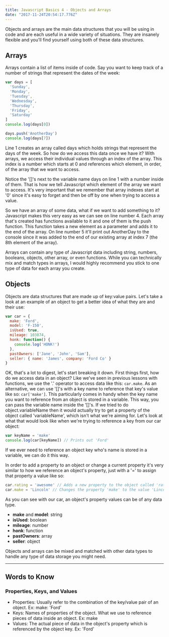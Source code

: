 ```yaml
---
title: Javascript Basics 4 - Objects and Arrays
date: "2017-11-24T20:54:17.776Z"
---
```


Objects and arrays are the main data structures that you will be using in code and are each useful in a wide variety of situations. They are insanely flexible and you'll find yourself using both of these data structures.

## Arrays

Arrays contain a list of items inside of code. Say you want to keep track of a number of strings that represent the dates of the week:

```js
var days = [
  'Sunday',
  'Monday',
  'Tuesday',
  'Wednesday',
  'Thursday',
  'Friday',
  'Saturday'
]
console.log(days[0])

days.push('AnotherDay')
console.log(days[7])
```

Line 1 creates an array called days which holds strings that represent the days of the week. So how do we access this data once we have it? With arrays, we access their individual values through an index of the array. This index is a number which starts at 0 and references which element, in order, of the array that we want to access.

Notice the '[]'s next to the variable name days on line 1 with a number inside of them. That is how we tell Javascript which element of the array we want to access. It's very important that we remember that array indexes start at '0' since it's easy to forget and then be off by one when trying to access a value.

So we have an array of some data, what if we want to add something to it? Javascript makes this very easy as we can see on line number 4. Each array that's created has functions available to it and one of them is the push function. This function takes a new element as a parameter and adds it to the end of the array. On line number 5 it'll print out AnotherDay to the console since it was added to the end of our existing array at index 7 (the 8th element of the array).

Arrays can contain any type of Javascript data including string, numbers, booleans, objects, other array, or even functions. While you can technically mix and match types in arrays, I would highly recommend you stick to one type of data for each array you create.

## Objects

Objects are data structures that are made up of key:value pairs. Let's take a look at an example of an object to get a better idea of what they are and their use:

```js
var car = {
  make: 'Ford',
  model: 'F-150',
  isUsed: true,
  mileage: 103874,
  honk: function() {
    console.log('HONK!')
  },
  pastOwners: ['Jane', 'John', 'Sam'],
  seller: { name: 'James', company: 'Ford Co' }
}
```

OK, that's a lot to digest, let's start breaking it down. First things first, how do we access data in an object? Like we've seen in previous lessons with functions, we use the '.' operator to access data like this: `car.make`. As an alternative, we can use '[]'s with a key name to reference that key's value like so: `car['make']`. This particularly comes in handy when the key name you want to reference from an object is stored in a variable. This way, you can pass the variable name inside the '[]'s. If we tried to do object.variableName then it would actually try to get a property of the object called 'variableName', which isn't what we're aiming for. Let's look at what that would look like when we're trying to reference a key from our car object:

```js
var keyName = 'make'
console.log(car[keyName]) // Prints out 'Ford'
```

If we ever need to reference an object key who's name is stored in a variable, we can do it this way.

In order to add a property to an object or change a current property it's very similar to how we reference an object's property, just with a '=' to assign that property a value like so:

```js
car.rating = 'awesome' // Adds a new property to the object called 'rating' with a value of 'awesome'
car.make = 'Lincoln' // Changes the property 'make' to the value 'Lincoln'
```

As you can see with our car, an object's property values can be of any data type.

* **make** and **model**: string
* **isUsed**: boolean
* **mileage**: number
* **honk**: function
* **pastOwners**: array
* **seller**: object

Objects and arrays can be mixed and matched with other data types to handle any type of data storage you might need.

---

## Words to Know

### Properties, Keys, and Values

* Properties: Usually refer to the combination of the key/value pair of an object. Ex: make: 'Ford'
* Keys: Names of properties of the object. What we use to reference pieces of data inside an object. Ex: make
* Values: The actual piece of data in the object's property which is referenced by the object key. Ex: 'Ford'
